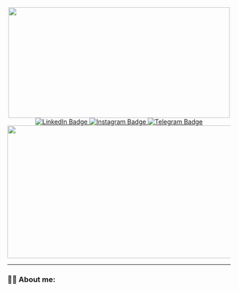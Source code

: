 <div id="header" align="center">
  <img src="https://media.giphy.com/media/xTiIzJSKB4l7xTouE8/giphy.gif" width="500" height="250"/>
</div>

<div id="badges" align="center">
  <a href="https://www.linkedin.com/in/павел-туронок-772603226/">
  <img src="https://img.shields.io/badge/LinkedIn-blue?logo=linkedin&logoColor=white&style=for-the-badge" alt="LinkedIn Badge"/>
  </a> 
  <a href="https://www.instagram.com/pavlio_auditore/">
  <img src="https://img.shields.io/badge/Instagram-red?logo=instagram&logoColor=white&style=for-the-badge" alt="Instagram Badge"/>
  </a>
  <a href="https://web.telegram.org/k/">
  <img src="https://img.shields.io/badge/Telegram-blue?logo=telegram&logoColor=white&style=for-the-badge" alt="Telegram Badge"/>
  </a>  
</div>  
    
<div id="badges" align="center">   
<img src="https://komarev.com/ghpvc/?username=pavel-turonok&style=flat-square&color=blue" alt=""/>
</div>


<div align="center">
  <img src="https://media.giphy.com/media/3o7WTL4qQCbbLLV2Pm/giphy.gif" width="600" height="300"/>
</div>

---

### :man_technologist: About me:
